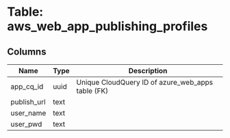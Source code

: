 
# Table: aws_web_app_publishing_profiles

## Columns
| Name        | Type           | Description  |
| ------------- | ------------- | -----  |
|app_cq_id|uuid|Unique CloudQuery ID of azure_web_apps table (FK)|
|publish_url|text||
|user_name|text||
|user_pwd|text||
